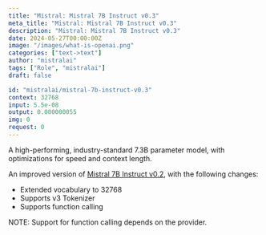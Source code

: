 ```yaml
---
title: "Mistral: Mistral 7B Instruct v0.3"
meta_title: "Mistral: Mistral 7B Instruct v0.3"
description: "Mistral: Mistral 7B Instruct v0.3"
date: 2024-05-27T00:00:00Z
image: "/images/what-is-openai.png"
categories: ["text->text"]
author: "mistralai"
tags: ["Role", "mistralai"]
draft: false

id: "mistralai/mistral-7b-instruct-v0.3"
context: 32768
input: 5.5e-08
output: 0.000000055
img: 0
request: 0
---
```


A high-performing, industry-standard 7.3B parameter model, with optimizations for speed and context length.

An improved version of [Mistral 7B Instruct v0.2](/mistralai/mistral-7b-instruct-v0.2), with the following changes:

- Extended vocabulary to 32768
- Supports v3 Tokenizer
- Supports function calling

NOTE: Support for function calling depends on the provider.


